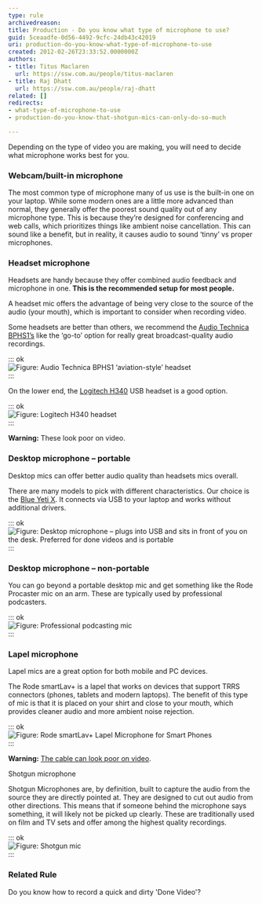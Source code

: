 ```yaml
---
type: rule
archivedreason: 
title: Production - Do you know what type of microphone to use?
guid: 5ceaadfe-0d56-4492-9cfc-24db43c42019
uri: production-do-you-know-what-type-of-microphone-to-use
created: 2012-02-26T23:33:52.0000000Z
authors:
- title: Titus Maclaren
  url: https://ssw.com.au/people/titus-maclaren
- title: Raj Dhatt
  url: https://ssw.com.au/people/raj-dhatt
related: []
redirects:
- what-type-of-microphone-to-use
- production-do-you-know-that-shotgun-mics-can-only-do-so-much

---
```


Depending on the type of video you are making, you will need to decide what microphone works best for you.

<!--endintro-->

### Webcam/built-in microphone


The most common type of microphone many of us use is the built-in one on your laptop.
While some modern ones are a little more advanced than normal, they generally offer the poorest sound quality out of any microphone type. This is because they’re designed for conferencing and web calls, which prioritizes things like ambient noise cancellation. This can sound like a benefit, but in reality, it causes audio to sound ‘tinny’ vs proper microphones.

### Headset microphone


Headsets are handy because they offer combined audio feedback and microphone in one.
 **This is the recommended setup for most people.** 

A headset mic offers the advantage of being very close to the source of the audio (your mouth), which is important to consider when recording video.

Some headsets are better than others, we recommend the     [Audio Technica BPHS1’s](https://www.audio-technica.com/en-us/bphs1) like the ‘go-to’ option for really great broadcast-quality audio recordings.


::: ok  
![Figure: Audio Technica BPHS1 ‘aviation-style’ headset](mic-1-audiotechnica.png)  
:::

On the lower end, the     [Logitech H340](https://www.logitech.com/en-au/product/usb-headset-h340) USB headset is a good option.


::: ok  
![Figure: Logitech H340 headset](mic-2-logitech.png)  
:::

**Warning:** These look poor on video.

### Desktop microphone – portable

Desktop mics can offer better audio quality than headsets mics overall.

There are many models to pick with different characteristics. Our choice is the [Blue Yeti X](https://www.bluemic.com/en-us/products/yeti-x/). It connects via USB to your laptop and works without additional drivers.


::: ok  
![Figure: Desktop microphone – plugs into USB and sits in front of you on the desk. Preferred for done videos and is portable](blue-yeti-x.jpg)  
:::

### Desktop microphone – non-portable

You can go beyond a portable desktop mic and get something like the Rode Procaster mic on an arm. These are typically used by professional podcasters.


::: ok  
![Figure: Professional podcasting mic](micpro-1.jpg)  
:::

### Lapel microphone

Lapel mics are a great option for both mobile and PC devices.

The Rode smartLav+ is a lapel that works on devices that support TRRS connectors (phones, tablets and modern laptops).
The benefit of this type of mic is that it is placed on your shirt and close to your mouth, which provides cleaner audio and more ambient noise rejection.


::: ok  
![Figure: Rode smartLav+ Lapel Microphone for Smart Phones](micpro-2-lapel.jpg)  
:::

**Warning:** [The cable can look poor on video](https://www.youtube.com/watch?v=3YbAGcB2LgQ&feature=emb_title).

Shotgun microphone

Shotgun Microphones are, by definition, built to capture the audio from the source they are directly pointed at. They are designed to cut out audio from other directions. This means that if someone behind the microphone says something, it will likely not be picked up clearly.
These are traditionally used on film and TV sets and offer among the highest quality recordings.


::: ok  
![Figure: Shotgun mic](mic-shotgun.jpg)  
:::

### Related Rule


Do you know how to record a quick and dirty 'Done Video'?
